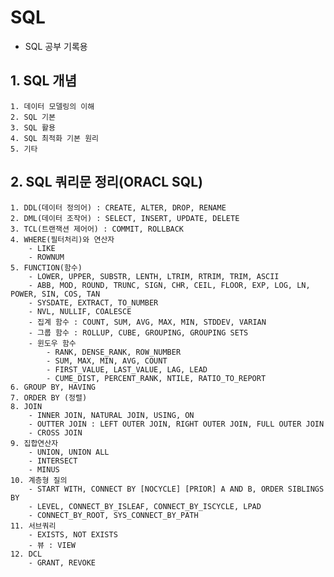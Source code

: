 # SQL

- SQL 공부 기록용

## 1. SQL 개념
    1. 데이터 모델링의 이해
    2. SQL 기본
    3. SQL 활용
    4. SQL 최적화 기본 원리
    5. 기타

## 2. SQL 쿼리문 정리(ORACL SQL)
    1. DDL(데이터 정의어) : CREATE, ALTER, DROP, RENAME
    2. DML(데이터 조작어) : SELECT, INSERT, UPDATE, DELETE
    3. TCL(트랜잭션 제어어) : COMMIT, ROLLBACK
    4. WHERE(필터처리)와 연산자
        - LIKE
        - ROWNUM
    5. FUNCTION(함수) 
        - LOWER, UPPER, SUBSTR, LENTH, LTRIM, RTRIM, TRIM, ASCII
        - ABB, MOD, ROUND, TRUNC, SIGN, CHR, CEIL, FLOOR, EXP, LOG, LN, POWER, SIN, COS, TAN
        - SYSDATE, EXTRACT, TO_NUMBER
        - NVL, NULLIF, COALESCE
        - 집계 함수 : COUNT, SUM, AVG, MAX, MIN, STDDEV, VARIAN
        - 그룹 함수 : ROLLUP, CUBE, GROUPING, GROUPING SETS
        - 윈도우 함수
            - RANK, DENSE_RANK, ROW_NUMBER
            - SUM, MAX, MIN, AVG, COUNT
            - FIRST_VALUE, LAST_VALUE, LAG, LEAD
            - CUME_DIST, PERCENT_RANK, NTILE, RATIO_TO_REPORT
    6. GROUP BY, HAVING
    7. ORDER BY (정렬)
    8. JOIN
        - INNER JOIN, NATURAL JOIN, USING, ON
        - OUTTER JOIN : LEFT OUTER JOIN, RIGHT OUTER JOIN, FULL OUTER JOIN
        - CROSS JOIN
    9. 집합연산자
        - UNION, UNION ALL
        - INTERSECT
        - MINUS
    10. 계층형 질의
        - START WITH, CONNECT BY [NOCYCLE] [PRIOR] A AND B, ORDER SIBLINGS BY
        - LEVEL, CONNECT_BY_ISLEAF, CONNECT_BY_ISCYCLE, LPAD
        - CONNECT_BY_ROOT, SYS_CONNECT_BY_PATH
    11. 서브쿼리
        - EXISTS, NOT EXISTS
        - 뷰 : VIEW
    12. DCL
        - GRANT, REVOKE

